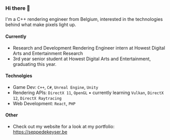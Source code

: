 ### Hi there 👋

I'm a C++ rendering engineer from Belgium, interested in the technologies behind what make pixels light up.



#### Currently

- Research and Development Rendering Engineer intern at Howest Digital Arts and Entertainment Research
- 3rd year senior student at Howest Digital Arts and Entertainment, graduating this year.

<!--
#### Previously

- add items here

-->

#### Technolgies

- Game Dev: `C++`, `C#`, `Unreal Engine`, `Unity`
- Rendering APIs: `DirectX 11`, `OpenGL`  •  currently learning `Vulkan`, `DirectX 12`, `DirectX Raytracing`
- Web Development: `React`, `PHP`


#### Other

- Check out my website for a look at my portfolio: https://seppedekeyser.be
